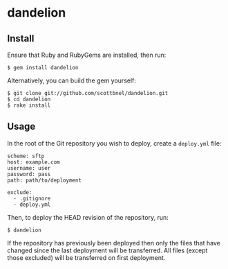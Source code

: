 dandelion
=========

Install
-------
Ensure that Ruby and RubyGems are installed, then run:

    $ gem install dandelion
    
Alternatively, you can build the gem yourself:

    $ git clone git://github.com/scottbnel/dandelion.git
    $ cd dandelion
    $ rake install
    
Usage
-----
In the root of the Git repository you wish to deploy, create a `deploy.yml`
file:

    scheme: sftp
    host: example.com
    username: user
    password: pass
    path: path/to/deployment
    
    exclude:
      - .gitignore
      - deploy.yml
      
Then, to deploy the HEAD revision of the repository, run:

    $ dandelion
    
If the repository has previously been deployed then only the files that have
changed since the last deployment will be transferred.  All files (except those
excluded) will be transferred on first deployment.